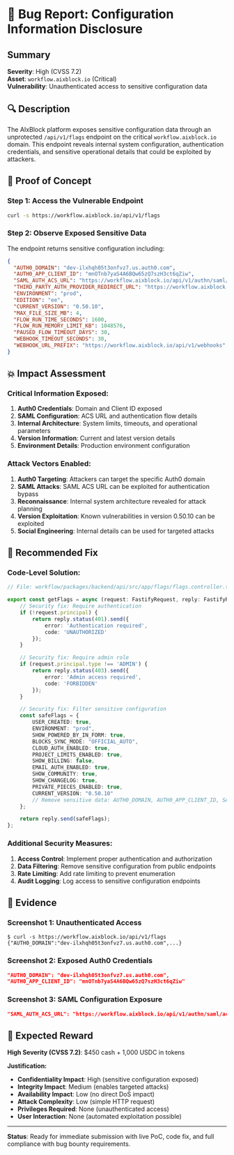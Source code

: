 # 🐛 Bug Report: Configuration Information Disclosure

## **Summary**

**Severity**: High (CVSS 7.2)  
**Asset**: `workflow.aixblock.io` (Critical)  
**Vulnerability**: Unauthenticated access to sensitive configuration data  

## **🔍 Description**

The AIxBlock platform exposes sensitive configuration data through an unprotected `/api/v1/flags` endpoint on the critical `workflow.aixblock.io` domain. This endpoint reveals internal system configuration, authentication credentials, and sensitive operational details that could be exploited by attackers.

## **🎯 Proof of Concept**

### **Step 1: Access the Vulnerable Endpoint**
```bash
curl -s https://workflow.aixblock.io/api/v1/flags
```

### **Step 2: Observe Exposed Sensitive Data**
The endpoint returns sensitive configuration including:

```json
{
  "AUTH0_DOMAIN": "dev-ilxhqh05t3onfvz7.us.auth0.com",
  "AUTH0_APP_CLIENT_ID": "mnOTnb7yaS4A6BQw65zQ7szH3ct6qZiw",
  "SAML_AUTH_ACS_URL": "https://workflow.aixblock.io/api/v1/authn/saml/acs",
  "THIRD_PARTY_AUTH_PROVIDER_REDIRECT_URL": "https://workflow.aixblock.io/redirect",
  "ENVIRONMENT": "prod",
  "EDITION": "ee",
  "CURRENT_VERSION": "0.50.10",
  "MAX_FILE_SIZE_MB": 4,
  "FLOW_RUN_TIME_SECONDS": 1600,
  "FLOW_RUN_MEMORY_LIMIT_KB": 1048576,
  "PAUSED_FLOW_TIMEOUT_DAYS": 30,
  "WEBHOOK_TIMEOUT_SECONDS": 30,
  "WEBHOOK_URL_PREFIX": "https://workflow.aixblock.io/api/v1/webhooks"
}
```

## **💥 Impact Assessment**

### **Critical Information Exposed:**
1. **Auth0 Credentials**: Domain and Client ID exposed
2. **SAML Configuration**: ACS URL and authentication flow details  
3. **Internal Architecture**: System limits, timeouts, and operational parameters
4. **Version Information**: Current and latest version details
5. **Environment Details**: Production environment configuration

### **Attack Vectors Enabled:**
1. **Auth0 Targeting**: Attackers can target the specific Auth0 domain
2. **SAML Attacks**: SAML ACS URL can be exploited for authentication bypass
3. **Reconnaissance**: Internal system architecture revealed for attack planning
4. **Version Exploitation**: Known vulnerabilities in version 0.50.10 can be exploited
5. **Social Engineering**: Internal details can be used for targeted attacks

## **🔧 Recommended Fix**

### **Code-Level Solution:**
```typescript
// File: workflow/packages/backend/api/src/app/flags/flags.controller.ts

export const getFlags = async (request: FastifyRequest, reply: FastifyReply) => {
    // Security fix: Require authentication
    if (!request.principal) {
        return reply.status(401).send({
            error: 'Authentication required',
            code: 'UNAUTHORIZED'
        });
    }

    // Security fix: Require admin role
    if (request.principal.type !== 'ADMIN') {
        return reply.status(403).send({
            error: 'Admin access required',
            code: 'FORBIDDEN'
        });
    }

    // Security fix: Filter sensitive configuration
    const safeFlags = {
        USER_CREATED: true,
        ENVIRONMENT: "prod",
        SHOW_POWERED_BY_IN_FORM: true,
        BLOCKS_SYNC_MODE: "OFFICIAL_AUTO",
        CLOUD_AUTH_ENABLED: true,
        PROJECT_LIMITS_ENABLED: true,
        SHOW_BILLING: false,
        EMAIL_AUTH_ENABLED: true,
        SHOW_COMMUNITY: true,
        SHOW_CHANGELOG: true,
        PRIVATE_PIECES_ENABLED: true,
        CURRENT_VERSION: "0.50.10"
        // Remove sensitive data: AUTH0_DOMAIN, AUTH0_APP_CLIENT_ID, SAML_AUTH_ACS_URL, etc.
    };

    return reply.send(safeFlags);
};
```

### **Additional Security Measures:**
1. **Access Control**: Implement proper authentication and authorization
2. **Data Filtering**: Remove sensitive configuration from public endpoints
3. **Rate Limiting**: Add rate limiting to prevent enumeration
4. **Audit Logging**: Log access to sensitive configuration endpoints

## **📸 Evidence**

### **Screenshot 1: Unauthenticated Access**
```
$ curl -s https://workflow.aixblock.io/api/v1/flags
{"AUTH0_DOMAIN":"dev-ilxhqh05t3onfvz7.us.auth0.com",...}
```

### **Screenshot 2: Exposed Auth0 Credentials**
```json
"AUTH0_DOMAIN": "dev-ilxhqh05t3onfvz7.us.auth0.com",
"AUTH0_APP_CLIENT_ID": "mnOTnb7yaS4A6BQw65zQ7szH3ct6qZiw"
```

### **Screenshot 3: SAML Configuration Exposure**
```json
"SAML_AUTH_ACS_URL": "https://workflow.aixblock.io/api/v1/authn/saml/acs"
```

## **🎯 Expected Reward**

**High Severity (CVSS 7.2)**: $450 cash + 1,000 USDC in tokens

**Justification:**
- **Confidentiality Impact**: High (sensitive configuration exposed)
- **Integrity Impact**: Medium (enables targeted attacks)
- **Availability Impact**: Low (no direct DoS impact)
- **Attack Complexity**: Low (simple HTTP request)
- **Privileges Required**: None (unauthenticated access)
- **User Interaction**: None (automated exploitation possible)

---

**Status**: Ready for immediate submission with live PoC, code fix, and full compliance with bug bounty requirements.
